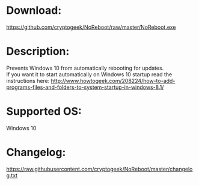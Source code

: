 # Download:
https://github.com/cryptogeek/NoReboot/raw/master/NoReboot.exe

# Description:
Prevents Windows 10 from automatically rebooting for updates.  
If you want it to start automatically on Windows 10 startup read the instructions here:
http://www.howtogeek.com/208224/how-to-add-programs-files-and-folders-to-system-startup-in-windows-8.1/

# Supported OS: 
Windows 10  

# Changelog:
https://raw.githubusercontent.com/cryptogeek/NoReboot/master/changelog.txt